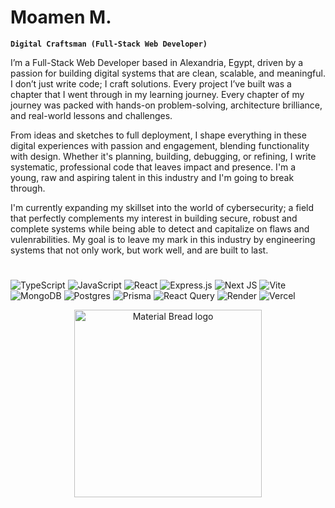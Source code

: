 # Moamen M.

**`Digital Craftsman (Full-Stack Web Developer)`**

I’m a Full-Stack Web Developer based in Alexandria, Egypt, driven by a passion for building digital systems that are clean, scalable, and meaningful. I don’t just write code; I craft solutions. Every project I’ve built was a chapter that I went through in my learning journey. Every chapter of my journey was packed with hands-on problem-solving, architecture brilliance, and real-world lessons and challenges.

From ideas and sketches to full deployment, I shape everything in these digital experiences with passion and engagement, blending functionality with design. Whether it's planning, building, debugging, or refining, I write systematic, professional code that leaves impact and presence. I'm a young, raw and aspiring talent in this industry and I'm going to break through. 

I'm currently expanding my skillset into the world of cybersecurity; a field that perfectly complements my interest in building secure, robust and complete systems while being able to detect and capitalize on flaws and vulenrabilities. My goal is to leave my mark in this industry by engineering systems that not only work, but work well, and are built to last.

#
![TypeScript](https://img.shields.io/badge/typescript-%23007ACC.svg?style=for-the-badge&logo=typescript&logoColor=white) ![JavaScript](https://img.shields.io/badge/javascript-%23323330.svg?style=for-the-badge&logo=javascript&logoColor=%23F7DF1E) ![React](https://img.shields.io/badge/react-%2320232a.svg?style=for-the-badge&logo=react&logoColor=%2361DAFB) ![Express.js](https://img.shields.io/badge/express.js-%23404d59.svg?style=for-the-badge&logo=express&logoColor=%2361DAFB)  ![Next JS](https://img.shields.io/badge/Next-black?style=for-the-badge&logo=next.js&logoColor=white) ![Vite](https://img.shields.io/badge/vite-%23646CFF.svg?style=for-the-badge&logo=vite&logoColor=white)  ![MongoDB](https://img.shields.io/badge/MongoDB-%234ea94b.svg?style=for-the-badge&logo=mongodb&logoColor=white) ![Postgres](https://img.shields.io/badge/postgres-%23316192.svg?style=for-the-badge&logo=postgresql&logoColor=white)  ![Prisma](https://img.shields.io/badge/Prisma-3982CE?style=for-the-badge&logo=Prisma&logoColor=white) ![React Query](https://img.shields.io/badge/-React%20Query-FF4154?style=for-the-badge&logo=react%20query&logoColor=white) ![Render](https://img.shields.io/badge/Render-%46E3B7.svg?style=for-the-badge&logo=render&logoColor=white) ![Vercel](https://img.shields.io/badge/vercel-%23000000.svg?style=for-the-badge&logo=vercel&logoColor=white)

<p align="center">
  <img width="300" src="https://github.com/user-attachments/assets/0e7c3bfa-d166-48fb-96d4-f6edaae1d1c2" alt="Material Bread logo">
</p>
